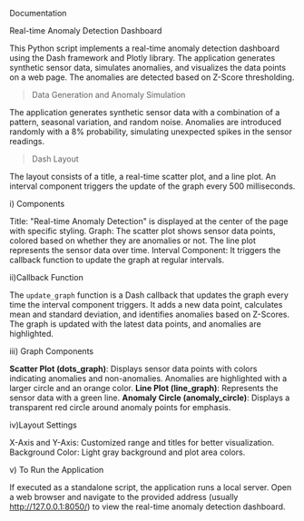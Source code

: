 Documentation


Real-time Anomaly Detection Dashboard

This Python script implements a real-time anomaly detection dashboard using the Dash framework and Plotly library. The application generates synthetic sensor data, simulates anomalies, and visualizes the data points on a web page. The anomalies are detected based on Z-Score thresholding.

  
>Data Generation and Anomaly Simulation

The application generates synthetic sensor data with a combination of a pattern, seasonal variation, and random noise. Anomalies are introduced randomly with a 8% probability, simulating unexpected spikes in the sensor readings.


>Dash Layout

The layout consists of a title, a real-time scatter plot, and a line plot. An interval component triggers the update of the graph every 500 milliseconds.




i) Components

Title: "Real-time Anomaly Detection" is displayed at the center of the page with specific styling.
Graph: The scatter plot shows sensor data points, colored based on whether they are anomalies or not. The line plot represents the sensor data over time.
Interval Component: It triggers the callback function to update the graph at regular intervals.

  ii)Callback Function

The `update_graph` function is a Dash callback that updates the graph every time the interval component triggers. It adds a new data point, calculates mean and standard deviation, and identifies anomalies based on Z-Scores. The graph is updated with the latest data points, and anomalies are highlighted.

  iii) Graph Components

**Scatter Plot (dots_graph)**: Displays sensor data points with colors indicating anomalies and non-anomalies. Anomalies are highlighted with a larger circle and an orange color.
**Line Plot (line_graph)**: Represents the sensor data with a green line.
**Anomaly Circle (anomaly_circle)**: Displays a transparent red circle around anomaly points for emphasis.

  iv)Layout Settings

X-Axis and Y-Axis: Customized range and titles for better visualization.
Background Color: Light gray background and plot area colors.



  v) To Run the Application

If executed as a standalone script, the application runs a local server. Open a web browser and navigate to the provided address (usually http://127.0.0.1:8050/) to view the real-time anomaly detection dashboard.

